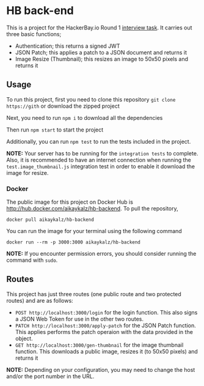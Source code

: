 # HB back-end

This is a project for the HackerBay.io Round 1 [interview task](https://github.com/hackerbay/interview-backend-task). It carries out three basic functions;
- Authentication; this returns a signed JWT
- JSON Patch; this applies a patch to a JSON document and returns it
- Image Resize (Thumbnail); this resizes an image to 50x50 pixels and returns it

## Usage
To run this project, first you need to clone this repository `git clone https://gith` or download the zipped project

Next, you need to run `npm i` to download all the dependencies

Then run `npm start` to start the project

Additionally, you can run `npm test` to run the tests included in the project.

**NOTE:** Your server has to be running for the `integration tests` to complete. Also, it is recommended to have an internet connection when running the `test.image_thumbnail.js` integration test in order to enable it download the image for resize.

### Docker
The public image for this project on Docker Hub is http://hub.docker.com/aikaykalz/hb-backend.
To pull the repository,

`docker pull aikaykalz/hb-backend`

You can run the image for your terminal using the following command

`docker run --rm -p 3000:3000 aikaykalz/hb-backend`

**NOTE:** If you encounter permission errors, you should consider running the command with `sudo`.

## Routes
This project has just three routes (one public route and two protected routes) and are as follows:
- `POST http://localhost:3000/login` for the login function. This also signs a JSON Web Token for use in the other two routes.
- `PATCH http://localhost:3000/apply-patch` for the JSON Patch function. This applies performs the patch operaion with the data provided in the object.
- `GET http://localhost:3000/gen-thumbnail` for the image thumbnail function. This downloads a public image, resizes it (to 50x50 pixels) and returns it

**NOTE:** Depending on your configuration, you may need to change the host and/or the port number in the URL.